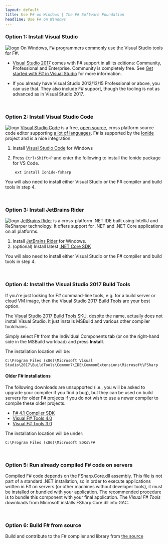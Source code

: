 ```yaml
---
layout: default
title: Use F# on Windows | The F# Software Foundation
headline: Use F# on Windows
---
```


### Option 1: Install Visual Studio

![logo](/images/thumbs/vstudio.png)&nbsp;On Windows, F# programmers commonly use the Visual Studio tools for F#.

* [Visual Studio 2017](https://www.visualstudio.com/downloads/) comes with F# support in all its editions: Community, Professional and Enterprise. Community is completely free. See [Get started with F# in Visual Studio](https://docs.microsoft.com/dotnet/fsharp/get-started/get-started-visual-studio) for more information.

* If you already have Visual Studio 2012/13/15 Professional or above, you can use that. They also include F# support, though the tooling is not as advanced as in Visual Studio 2017.

<br />

### Option 2: Install Visual Studio Code

![logo](/images/thumbs/VSCode.png)&nbsp;[Visual Studio Code](https://code.visualstudio.com) is a free, [open source](https://github.com/microsoft/vscode), cross platform source code editor
supporting [a lot of languages](https://code.visualstudio.com/docs/languages/overview).
F# is supported by the [Ionide](http://ionide.io/) project and is a nice integration.

1. Install [Visual Studio Code](https://code.visualstudio.com/download) for Windows
2. Press `Ctrl+Shift+P` and enter the following to install the Ionide package for VS Code.

        ext install Ionide-fsharp

You will also need to install either Visual Studio or the F# compiler and build tools in step 4.

<br />

### Option 3: Install JetBrains Rider

![logo](/images/thumbs/rider.png)&nbsp;[JetBrains Rider](https://www.jetbrains.com/rider) is a cross-platform .NET IDE built using IntelliJ and ReSharper technology. It offers support for .NET and .NET Core applications on all platforms.

1. Install [JetBrains Rider](https://www.jetbrains.com/rider/download/) for Windows.
2. (optional) Install latest [.NET Core SDK](https://www.microsoft.com/net/core#windowscmd)

You will also need to install either Visual Studio or the F# compiler and build tools in step 4.

<br />

### Option 4: Install the Visual Studio 2017 Build Tools

If you're just looking for F# command-line tools, e.g. for a build server or cloud VM image, then the Visual Studio 2017 Build Tools are your best option.

The [Visual Studio 2017 Build Tools SKU](https://www.visualstudio.com/downloads/#build-tools-for-visual-studio-2017), despite the name, actually does not install Visual Studio. It just installs MSBuild and various other compiler toolchains.

Simply select F# from the Individual Components tab (or on the right-hand side in the MSBuild workload) and press **Install**.

The installation location will be:

```
C:\Program Files (x86)\Microsoft Visual Studio\2017\BuildTools\Common7\IDE\CommonExtensions\Microsoft\FSharp
```

#### Older F# installations

The following downloads are unsupported (i.e., you will be asked to upgrade your compiler if you find a bug), but they can be used on build servers for older F# projects if you do not wish to use a newer compiler to compile these older projects.

* [F# 4.1 Compiler SDK](http://download.microsoft.com/download/F/3/D/F3D6045E-4040-4058-ADAD-2698F1793CBC/Microsoft.FSharp.SDK.Core.msi)
* [Visual F# Tools 4.0](https://download.microsoft.com/download/9/1/2/9122D406-F1E3-4880-A66D-D6C65E8B1545/FSharp_Bundle.exe)
* [Visual F# Tools 3.0](http://go.microsoft.com/fwlink/?LinkId=261286)

The installation location will be under:

```
C:\Program Files (x86)\Microsoft SDKs\F#
```
    
<br />

### Option 5: Run already compiled F# code on servers

Compiled F# code depends on the FSharp.Core.dll assembly. This file is not part of a standard .NET installation, so in order to execute applications written in F# on servers (or other machines without developer tools), it must be installed or bundled with your application. The recommended procedure is to bundle this component with your final application. The *Visual F# Tools* downloads from Microsoft installs FSharp.Core.dll into GAC.

<br />

### Option 6: Build F# from source

Build and contribute to the F# compiler and library from [the source](https://github.com/Microsoft/visualfsharp)
